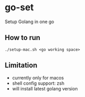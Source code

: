 # go-set
Setup Golang in one go

## How to run
`./setup-mac.sh <go working space>`

## Limitation
- currently only for macos
- shell config support: zsh
- will install latest golang version
